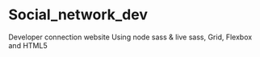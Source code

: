 # Social_network_dev

Developer connection website
Using node sass & live sass, Grid, Flexbox and HTML5
